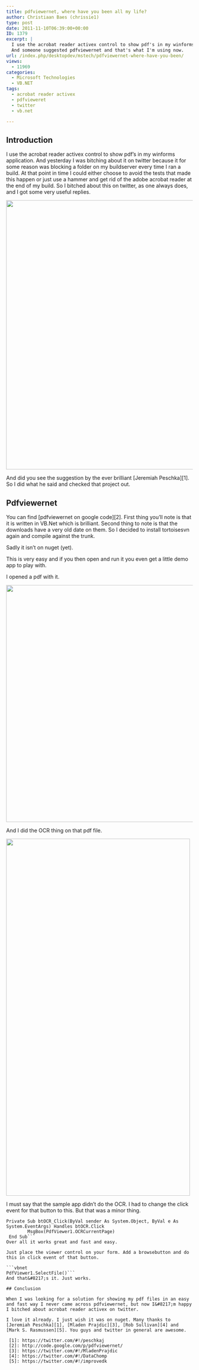```yaml
---
title: pdfviewernet, where have you been all my life?
author: Christiaan Baes (chrissie1)
type: post
date: 2011-11-10T06:39:00+00:00
ID: 1379
excerpt: |
  I use the acrobat reader activex control to show pdf's in my winforms application. And yesterday I was bitching about it on twitter because it for some reason was blocking a folder on my buildserver every time I ran a build. At that point in time I could either choose to avoid the tests that made this happen or just use a hammer and get rid of the adobe acrobat reader at the end of my build. So I bitched about this on twitter, as one always does, and I got some very useful replies. 
  And someone suggested pdfviewernet and that's what I'm using now.
url: /index.php/desktopdev/mstech/pdfviewernet-where-have-you-been/
views:
  - 11969
categories:
  - Microsoft Technologies
  - VB.NET
tags:
  - acrobat reader activex
  - pdfvieweret
  - twitter
  - vb.net

---
```

## Introduction

I use the acrobat reader activex control to show pdf&#8217;s in my winforms application. And yesterday I was bitching about it on twitter because it for some reason was blocking a folder on my buildserver every time I ran a build. At that point in time I could either choose to avoid the tests that made this happen or just use a hammer and get rid of the adobe acrobat reader at the end of my build. So I bitched about this on twitter, as one always does, and I got some very useful replies.

<div class="image_block">
  <a href="https://lessthandot.z19.web.core.windows.net/wp-content/uploads/users/chrissie1/pdfviewernet/pdfviewernet.png?mtime=1320912937"><img alt="" src="https://lessthandot.z19.web.core.windows.net/wp-content/uploads/users/chrissie1/pdfviewernet/pdfviewernet.png?mtime=1320912937" width="508" height="727" /></a>
</div>

And did you see the suggestion by the ever brilliant [Jeremiah Peschka][1]. So I did what he said and checked that project out.

## Pdfviewernet

You can find [pdfviewernet on google code][2]. First thing you&#8217;ll note is that it is written in VB.Net which is brilliant. Second thing to note is that the downloads have a very old date on them. So I decided to install tortoisesvn again and compile against the trunk.

Sadly it isn&#8217;t on nuget (yet). 

This is very easy and if you then open and run it you even get a little demo app to play with.

I opened a pdf with it.

<div class="image_block">
  <a href="https://lessthandot.z19.web.core.windows.net/wp-content/uploads/users/chrissie1/pdfviewernet/pdfviewernet2.png?mtime=1320913623"><img alt="" src="https://lessthandot.z19.web.core.windows.net/wp-content/uploads/users/chrissie1/pdfviewernet/pdfviewernet2.png?mtime=1320913623" width="790" height="640" /></a>
</div>

And I did the OCR thing on that pdf file.

<div class="image_block">
  <a href="https://lessthandot.z19.web.core.windows.net/wp-content/uploads/users/chrissie1/pdfviewernet/pdfviewernet3.png?mtime=1320913634"><img alt="" src="https://lessthandot.z19.web.core.windows.net/wp-content/uploads/users/chrissie1/pdfviewernet/pdfviewernet3.png?mtime=1320913634" width="496" height="964" /></a>
</div>

I must say that the sample app didn&#8217;t do the OCR. I had to change the click event for that button to this. But that was a minor thing.

```
Private Sub btOCR_Click(ByVal sender As System.Object, ByVal e As System.EventArgs) Handles btOCR.Click
        MsgBox(PdfViewer1.OCRCurrentPage)
 End Sub```
Over all it works great and fast and easy.

Just place the viewer control on your form. Add a browsebutton and do this in click event of that button.

```vbnet
PdfViewer1.SelectFile()```
And that&#8217;s it. Just works.

## Conclusion

When I was looking for a solution for showing my pdf files in an easy and fast way I never came across pdfviewernet, but now I&#8217;m happy I bitched about acrobat reader activex on twitter.

I love it already. I just wish it was on nuget. Many thanks to [Jeremiah Peschka][1], [Mladen Prajdic][3], [Rob Sullivan][4] and [Mark S. Rasmussen][5]. You guys and twitter in general are awesome.

 [1]: https://twitter.com/#!/peschkaj
 [2]: http://code.google.com/p/pdfviewernet/
 [3]: https://twitter.com/#!/MladenPrajdic
 [4]: https://twitter.com/#!/DataChomp
 [5]: https://twitter.com/#!/improvedk